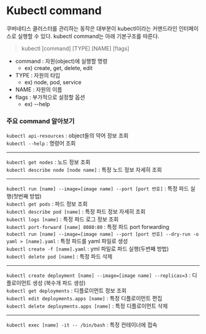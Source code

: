 # Kubectl command
쿠버네티스 클러스터를 관리하는 동작은 대부분이 kubectl이라는 커맨드라인 인터페이스로 실행할 수 있다. kubectl command는 아래 기본구조를 따른다.

> kubectl [command] [TYPE] [NAME] [flags]

* command : 자원(object)에 실행할 명령
  * ex) create, get, delete, edit
* TYPE : 자원의 타입
  * ex) node, pod, service
* NAME : 자원의 이름
* flags : 부가적으로 설정할 옵션
  * ex) --help
  
### 주요 command 알아보기

`kubectl api-resources` : object들의 약어 정보 조회 </br>
`kubectl --help` : 명령어 조회

____________

`kubectl get nodes` : 노드 정보 조회 </br>
`kubectl describe node [node name]` : 특정 노드 정보 자세히 조회

____________

`kubectl run [name] --image=[image name] --port [port 번호]` : 특정 파드 실행(첫번째 방법) </br>
`kubectl get pods` : 파드 정보 조회 </br>
`kubectl describe pod [name]` : 특정 파드 정보 자세히 조회 </br>
`kubectl logs [name]` : 특정 파드 로그 정보 조회 </br>
`kubectl port-forward [name] 8080:80` : 특정 파드 port forwarding </br>
`kubectl run [name] --image=[image name] --port [port 번호] --dry-run -o yaml > [name].yaml` : 특정 파드를 yaml 파일로 생성 </br>
`kubectl create -f [name].yaml`  : yml 파일로 파드 실행(두번째 방법) </br>
`kubectl delete pod [name]` : 특정 파드 삭제

____________

`kubectl create deployment [name] --image=[image name] --replicas=3` : 디플로이먼트 생성 (복수개 파드 생성)    
`kubectl get deployments` : 디플로이먼트 정보 조회 </br>
`kubectl edit deployments.apps [name]` : 특정 디플로이먼트 편집 </br>
`kubectl delete deployments.apps [name]` : 특정 디플로이먼트 삭제

____________

`kubectl exec [name] -it -- /bin/bash` : 특정 컨테이너에 접속
